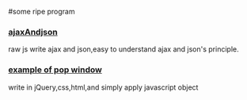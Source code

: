 #some ripe program
### [ajaxAndjson](https://github.com/hannahGu/sampleModel/tree/master/ajaxAndjson)
raw js write ajax and json,easy to understand ajax and json's principle.
### [example of pop window](https://github.com/hannahGu/sampleModel/tree/master/component)
write in jQuery,css,html,and simply apply javascript object
